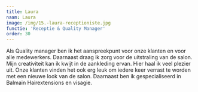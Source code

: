 ```yaml
---
title: Laura
naam: Laura
image: /img/15.-laura-receptioniste.jpg
functie: 'Receptie & Quality Manager'
order: 30
---
```



Als Quality manager ben ik het aanspreekpunt voor onze klanten en voor alle medewerkers. Daarnaast draag ik zorg voor de uitstraling van de salon. Mijn creativiteit kan ik kwijt in de aankleding ervan. Hier haal ik veel plezier uit. Onze klanten vinden het ook erg leuk om iedere keer verrast te worden met een nieuwe look van de salon. Daarnaast ben ik gespecialiseerd in Balmain Hairextensions en visagie.